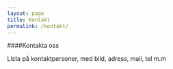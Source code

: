 ```yaml
---
layout: page
title: Kontakt
permalink: /kontakt/
---
```


####Kontakta oss

Lista på kontaktpersoner, med bild, adress, mail, tel m.m